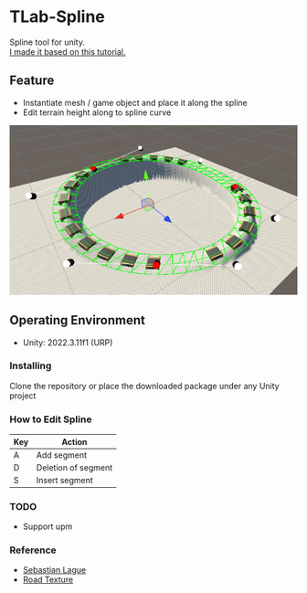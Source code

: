 # TLab-Spline
Spline tool for unity.  
[I made it based on this tutorial.](https://www.youtube.com/playlist?list=PLFt_AvWsXl0d8aDaovNztYf6iTChHzrHP)

## Feature  
- Instantiate mesh / game object and place it along the spline
- Edit terrain height along to spline curve

<img src="Media/image.png" width="512"></img>

## Operating Environment
- Unity: 2022.3.11f1 (URP)  

### Installing
Clone the repository or place the downloaded package under any Unity project

### How to Edit Spline

| Key | Action |
| --- | --- |
| A | Add segment |
| D | Deletion of segment |
| S | Insert segment |

### TODO
- Support upm

### Reference
- [Sebastian Lague](https://www.youtube.com/playlist?list=PLFt_AvWsXl0d8aDaovNztYf6iTChHzrHP)
- [Road Texture](https://www.freepik.com/free-photo/lines-traffic-paved-roads-background_3738059.htm)
